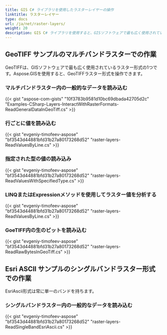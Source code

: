 ```yaml
---
title: GIS C# ライブラリを使用したラスターレイヤーの操作
linktitle: ラスターレイヤー
type: docs
url: /ja/net/raster-layers/
weight: 20
description: GIS C# ライブラリを使用すると、GISソフトウェアで最も広く使用されているラスター形式の1つであるGeoTIFFラスター形式を読み込んだり操作したりできます。
---
```


## **GeoTIFF サンプルのマルチバンドラスターでの作業**
GeoTIFFは、GISソフトウェアで最も広く使用されているラスター形式の1つです。Aspose.GISを使用すると、GeoTIFFラスター形式を操作できます。
### **マルチバンドラスター内の一般的なデータを読み込む**
{{< gist "aspose-com-gists" "10f3783b9581d10bc69dbada42705d2c" "Examples-CSharp-Layers-InteractWithRasterFormats-ReadGeneralDataInGeoTiff.cs" >}}
### **行ごとに値を読み込む**
{{< gist "evgeniy-timofeev-aspose" "bf3543d44881bfd31b27a80173268d52" "raster-layers-ReadValuesByLine.cs" >}}
### **指定された型の値の読み込み**
{{< gist "evgeniy-timofeev-aspose" "bf3543d44881bfd31b27a80173268d52" "raster-layers-ReadValuesWithSpecifiedType.cs" >}}
### **LINQまたはExpressionメソッドを使用してラスター値を分析する**
{{< gist "evgeniy-timofeev-aspose" "bf3543d44881bfd31b27a80173268d52" "raster-layers-ReadValuesByLine.cs" >}}
### **GoeTIFF内の生のビットを読み込む**
{{< gist "evgeniy-timofeev-aspose" "bf3543d44881bfd31b27a80173268d52" "raster-layers-ReadRawBytesInGeoTiff.cs" >}}

## **Esri ASCII サンプルのシングルバンドラスター形式での作業**
EsriAscii形式は常に単一のバンドを持ちます。
### **シングルバンドラスター内の一般的なデータを読み込む**
{{< gist "evgeniy-timofeev-aspose" "bf3543d44881bfd31b27a80173268d52" "raster-layers-ReadSingleBandEsriAscii.cs" >}}

